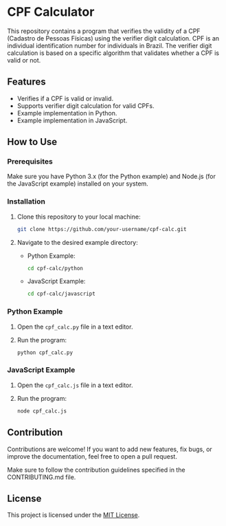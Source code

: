 # CPF Calculator

This repository contains a program that verifies the validity of a CPF (Cadastro de Pessoas Físicas) using the verifier digit calculation. CPF is an individual identification number for individuals in Brazil. The verifier digit calculation is based on a specific algorithm that validates whether a CPF is valid or not.

## Features

- Verifies if a CPF is valid or invalid.
- Supports verifier digit calculation for valid CPFs.
- Example implementation in Python.
- Example implementation in JavaScript.

## How to Use

### Prerequisites

Make sure you have Python 3.x (for the Python example) and Node.js (for the JavaScript example) installed on your system.

### Installation

1. Clone this repository to your local machine:

   ```bash
   git clone https://github.com/your-username/cpf-calc.git
   ```

2. Navigate to the desired example directory:

   - Python Example:

     ```bash
     cd cpf-calc/python
     ```

   - JavaScript Example:

     ```bash
     cd cpf-calc/javascript
     ```

### Python Example

1. Open the `cpf_calc.py` file in a text editor.

2. Run the program:

   ```bash
   python cpf_calc.py
   ```

### JavaScript Example

1. Open the `cpf_calc.js` file in a text editor.

2. Run the program:

   ```bash
   node cpf_calc.js
   ```

## Contribution

Contributions are welcome! If you want to add new features, fix bugs, or improve the documentation, feel free to open a pull request.

Make sure to follow the contribution guidelines specified in the CONTRIBUTING.md file.

## License

This project is licensed under the [MIT License](LICENSE).

